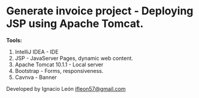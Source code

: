 # Generate invoice project - Deploying JSP using Apache Tomcat.
**Tools:**
1. IntelliJ IDEA - IDE
2. JSP - JavaServer Pages, dynamic web content. 
3. Apache Tomcat 10.1.1 - Local server
4. Bootstrap - Forms, responsiveness.
5. Cavnva - Banner

Developed by Ignacio León
ifleon57@gmail.com


